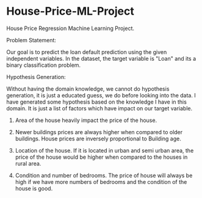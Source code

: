 # House-Price-ML-Project
House Price Regression Machine Learning Project.

Problem Statement: 

Our goal is to predict the loan default prediction using the given independent variables. In the dataset, the target variable is "Loan" and its a binary classification problem.

Hypothesis Generation:

Without having the domain knowledge, we cannot do hypothesis generation, it is just a educated guess, we do before looking into the data. I have generated some hypothesis based on the knowledge I have in this domain. It is just a list of factors which have impact on our target variable.

1) Area of the house heavily impact the price of the house.

2) Newer buildings prices are always higher when compared to older buildings. House prices are inversely proportional to Building age.

3) Location of the house. If it is located in urban and semi urban area, the price of the house would be higher when compared to the houses in rural area.

4) Condition and number of bedrooms. The price of house will always be high if we have more numbers of bedrooms and the condition of the house is good.


